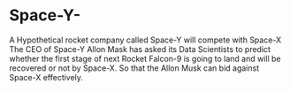 # Space-Y-
A Hypothetical rocket company called Space-Y will compete with Space-X
The CEO of Space-Y Allon Mask has asked its Data Scientists to predict whether the first stage of next Rocket Falcon-9 is going to land and will be recovered or not by Space-X. So that the Allon Musk can bid against Space-X effectively.
